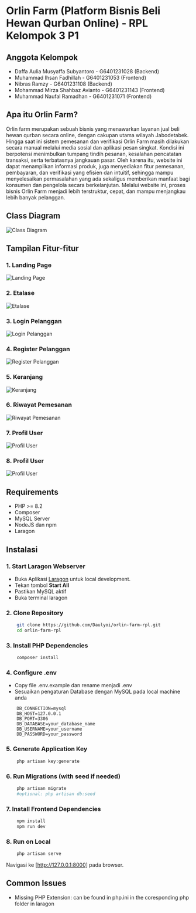 # Orlin Farm (Platform Bisnis Beli Hewan Qurban Online) - RPL Kelompok 3 P1

## Anggota Kelompok
* Daffa Aulia Musyaffa Subyantoro - G6401231028 (Backend)
* Muhammad Ihsan Fadhillah - G6401231053 (Frontend)
* Nibras Ramzy - G6401231108 (Backend)
* Mohammad Mirza Shahbaz Avianto - G6401231143 (Frontend)
* Muhammad Naufal Ramadhan - G6401231071 (Frontend)

## Apa itu Orlin Farm?
Orlin farm merupakan sebuah bisnis yang menawarkan layanan jual beli hewan qurban secara online, dengan cakupan utama wilayah Jabodetabek. Hingga saat ini sistem pemesanan dan verifikasi Orlin Farm masih dilakukan secara manual melalui media sosial dan aplikasi pesan singkat. Kondisi ini berpotensi menimbulkan tumpang tindih pesanan, kesalahan pencatatan transaksi, serta terbatasnya jangkauan pasar. Oleh karena itu, website ini dapat menampilkan informasi produk, juga menyediakan fitur pemesanan, pembayaran, dan verifikasi yang efisien dan intuitif, sehingga mampu menyelesaikan permasalahan yang ada sekaligus memberikan manfaat bagi konsumen dan pengelola secara berkelanjutan. Melalui website ini, proses bisnis Orlin Farm menjadi lebih terstruktur, cepat, dan mampu menjangkau lebih banyak pelanggan.

## Class Diagram
![Class Diagram](documentation/ClassDiagram.png)

## Tampilan Fitur-fitur
### 1. Landing Page
![Landing Page](documentation/LandingPage.png)
### 2. Etalase
![Etalase](documentation/Etalase.png)
### 3. Login Pelanggan
![Login Pelanggan](documentation/UserLogin.png)
### 4. Register Pelanggan
![Register Pelanggan](documentation/UserRegister.png)
### 5. Keranjang
![Keranjang](documentation/Keranjang.png)
### 6. Riwayat Pemesanan
![Riwayat Pemesanan](documentation/RiwayatPemesanan.png)
### 7. Profil User
![Profil User](documentation/UserProfil.png)
### 8. Profil User
![Profil User](documentation/UserProfil.png)

## Requirements
* PHP >= 8.2
* Composer
* MySQL Server
* NodeJS dan npm
* Laragon

## Instalasi
### 1. Start Laragon Webserver
* Buka Aplikasi [Laragon](https://laragon.org/) untuk local development.
* Tekan tombol **Start All**
* Pastikan MySQL aktif
* Buka terminal laragon
### 2. Clone Repository
```bash
    git clone https://github.com/Daulyoi/orlin-farm-rpl.git
    cd orlin-farm-rpl
```
### 3. Install PHP Dependencies
```bash
    composer install
```
### 4. Configure .env
* Copy file .env.example dan rename menjadi .env 
* Sesuaikan pengaturan Database dengan MySQL pada local machine anda 
```dotenv
    DB_CONNECTION=mysql
    DB_HOST=127.0.0.1
    DB_PORT=3306
    DB_DATABASE=your_database_name
    DB_USERNAME=your_username
    DB_PASSWORD=your_password
```
### 5. Generate Application Key
```bash
    php artisan key:generate
```
### 6. Run Migrations (with seed if needed)
```bash
    php artisan migrate
    #optional: php artisan db:seed
```
### 7. Install Frontend Dependencies
```bash
    npm install
    npm run dev
```
### 8. Run on Local
```bash
    php artisan serve
```
Navigasi ke [http://127.0.0.1:8000] pada browser.

## Common Issues
* Missing PHP Extension: can be found in php.ini in the coresponding php folder in laragon
